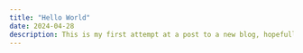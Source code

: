 ```yaml
---
title: "Hello World"
date: 2024-04-28
description: This is my first attempt at a post to a new blog, hopefully this is a place for information of all my cyber shenanigans and lessons learned!
---
```


